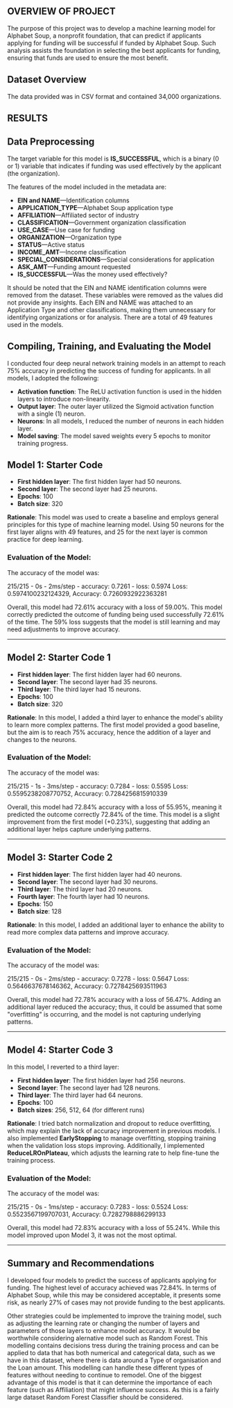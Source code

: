 ## OVERVIEW OF PROJECT

The purpose of this project was to develop a machine learning model for Alphabet Soup, a nonprofit foundation, that can predict if applicants applying for funding will be successful if funded by Alphabet Soup. Such analysis assists the foundation in selecting the best applicants for funding, ensuring that funds are used to ensure the most benefit.

## Dataset Overview

The data provided was in CSV format and contained 34,000 organizations.

## RESULTS

## Data Preprocessing

The target variable for this model is **IS_SUCCESSFUL**, which is a binary (0 or 1) variable that indicates if funding was used effectively by the applicant (the organization).

The features of the model included in the metadata are:

- **EIN and NAME**—Identification columns
- **APPLICATION_TYPE**—Alphabet Soup application type
- **AFFILIATION**—Affiliated sector of industry
- **CLASSIFICATION**—Government organization classification
- **USE_CASE**—Use case for funding
- **ORGANIZATION**—Organization type
- **STATUS**—Active status
- **INCOME_AMT**—Income classification
- **SPECIAL_CONSIDERATIONS**—Special considerations for application
- **ASK_AMT**—Funding amount requested
- **IS_SUCCESSFUL**—Was the money used effectively?

It should be noted that the EIN and NAME identification columns were removed from the dataset. These variables were removed as the values did not provide any insights. Each EIN and NAME was attached to an Application Type and other classifications, making them unnecessary for identifying organizations or for analysis. There are a total of 49 features used in the models.

## Compiling, Training, and Evaluating the Model

I conducted four deep neural network training models in an attempt to reach 75% accuracy in predicting the success of funding for applicants. In all models, I adopted the following:

- **Activation function**: The ReLU activation function is used in the hidden layers to introduce non-linearity.
- **Output layer**: The outer layer utilized the Sigmoid activation function with a single (1) neuron.
- **Neurons**: In all models, I reduced the number of neurons in each hidden layer.
- **Model saving**: The model saved weights every 5 epochs to monitor training progress.

## Model 1: Starter Code

- **First hidden layer**: The first hidden layer had 50 neurons.
- **Second layer**: The second layer had 25 neurons.
- **Epochs**: 100
- **Batch size**: 320

**Rationale**: This model was used to create a baseline and employs general principles for this type of machine learning model. Using 50 neurons for the first layer aligns with 49 features, and 25 for the next layer is common practice for deep learning.

### Evaluation of the Model:

The accuracy of the model was:

215/215 - 0s - 2ms/step - accuracy: 0.7261 - loss: 0.5974
Loss: 0.5974100232124329, Accuracy: 0.7260932922363281

Overall, this model had 72.61% accuracy with a loss of 59.00%. This model correctly predicted the outcome of funding being used successfully 72.61% of the time. The 59% loss suggests that the model is still learning and may need adjustments to improve accuracy.

---
## Model 2: Starter Code 1

- **First hidden layer**: The first hidden layer had 60 neurons.
- **Second layer**: The second layer had 35 neurons.
- **Third layer**: The third layer had 15 neurons.
- **Epochs**: 100
- **Batch size**: 320

**Rationale**: In this model, I added a third layer to enhance the model's ability to learn more complex patterns. The first model provided a good baseline, but the aim is to reach 75% accuracy, hence the addition of a layer and changes to the neurons.

### Evaluation of the Model:

The accuracy of the model was:

215/215 - 1s - 3ms/step - accuracy: 0.7284 - loss: 0.5595
Loss: 0.5595238208770752, Accuracy: 0.7284256815910339

Overall, this model had 72.84% accuracy with a loss of 55.95%, meaning it predicted the outcome correctly 72.84% of the time. This model is a slight improvement from the first model (+0.23%), suggesting that adding an additional layer helps capture underlying patterns.

---

## Model 3: Starter Code 2

- **First hidden layer**: The first hidden layer had 40 neurons.
- **Second layer**: The second layer had 30 neurons.
- **Third layer**: The third layer had 20 neurons.
- **Fourth layer**: The fourth layer had 10 neurons.
- **Epochs**: 150
- **Batch size**: 128

**Rationale**: In this model, I added an additional layer to enhance the ability to read more complex data patterns and improve accuracy.

### Evaluation of the Model:

The accuracy of the model was:

215/215 - 0s - 2ms/step - accuracy: 0.7278 - loss: 0.5647
Loss: 0.5646637678146362, Accuracy: 0.7278425693511963

Overall, this model had 72.78% accuracy with a loss of 56.47%. Adding an additional layer reduced the accuracy; thus, it could be assumed that some "overfitting" is occurring, and the model is not capturing underlying patterns.

---

## Model 4: Starter Code 3

In this model, I reverted to a third layer:

- **First hidden layer**: The first hidden layer had 256 neurons.
- **Second layer**: The second layer had 128 neurons.
- **Third layer**: The third layer had 64 neurons.
- **Epochs**: 100
- **Batch sizes**: 256, 512, 64 (for different runs)

**Rationale**: I tried batch normalization and dropout to reduce overfitting, which may explain the lack of accuracy improvement in previous models. I also implemented **EarlyStopping** to manage overfitting, stopping training when the validation loss stops improving. Additionally, I implemented **ReduceLROnPlateau**, which adjusts the learning rate to help fine-tune the training process.

### Evaluation of the Model:

The accuracy of the model was:

215/215 - 0s - 1ms/step - accuracy: 0.7283 - loss: 0.5524
Loss: 0.5523567199707031, Accuracy: 0.7282798886299133

Overall, this model had 72.83% accuracy with a loss of 55.24%. While this model improved upon Model 3, it was not the most optimal.

---

## Summary and Recommendations

I developed four models to predict the success of applicants applying for funding. The highest level of accuracy achieved was 72.84%. In terms of Alphabet Soup, while this may be considered acceptable, it presents some risk, as nearly 27% of cases may not provide funding to the best applicants.

Other strategies could be implemented to improve the training model, such as adjusting the learning rate or changing the number of layers and parameters of those layers to enhance model accuracy. It would be worthwhile considering alernative model such as Random Forest. This modelling contains decisions tress during the training process and can be applied to data that has both numerical and categorical data, such as we have in this dataset, where there is data around a Type of organisation and the Loan amount. This modelling can handle these different types of features without needing to continue to remodel. One of the biggest advantage of this model is that it can determine the importance of each feature (such as Affiliation) that might influence success. As this is a fairly large dataset Random Forest Classifier should be considered.











 









